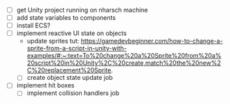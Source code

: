 - [ ] get Unity project running on nharsch machine
- [ ] add state variables to components
- [ ] install ECS?
- [ ] implement reactive UI state on objects
  - update sprites tut: https://gamedevbeginner.com/how-to-change-a-sprite-from-a-script-in-unity-with-examples/#:~:text=To%20change%20a%20Sprite%20from%20a%20script%20in%20Unity%2C%20create,match%20the%20new%2C%20replacement%20Sprite.
  - [ ] create object state update job
- [ ] implement hit boxes
  - [ ] implement collision handlers job
